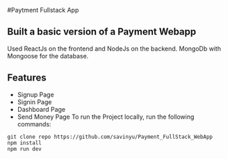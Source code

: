 #Paytment Fullstack App
## Built a basic version of a Payment Webapp
Used ReactJs on the frontend and NodeJs on the backend. MongoDb with Mongoose for the database.
## Features
- Signup Page
- Signin Page
- Dashboard Page
- Send Money Page
To run the Project locally, run the following commands:
```
git clone repo https://github.com/savinyu/Payment_FullStack_WebApp
npm install
npm run dev
```
